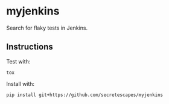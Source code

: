 myjenkins
=========

Search for flaky tests in Jenkins.

Instructions
------------
Test with:

    tox

Install with:

    pip install git+https://github.com/secretescapes/myjenkins
